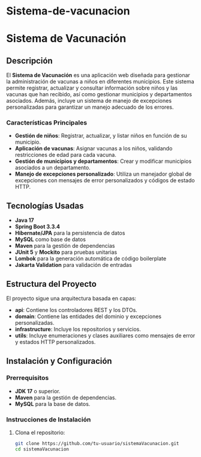 # Sistema-de-vacunacion
# Sistema de Vacunación

## Descripción
El **Sistema de Vacunación** es una aplicación web diseñada para gestionar la administración de vacunas a niños en diferentes municipios. Este sistema permite registrar, actualizar y consultar información sobre niños y las vacunas que han recibido, así como gestionar municipios y departamentos asociados. Además, incluye un sistema de manejo de excepciones personalizadas para garantizar un manejo adecuado de los errores.

### Características Principales
- **Gestión de niños**: Registrar, actualizar, y listar niños en función de su municipio.
- **Aplicación de vacunas**: Asignar vacunas a los niños, validando restricciones de edad para cada vacuna.
- **Gestión de municipios y departamentos**: Crear y modificar municipios asociados a un departamento.
- **Manejo de excepciones personalizado**: Utiliza un manejador global de excepciones con mensajes de error personalizados y códigos de estado HTTP.
  
## Tecnologías Usadas
- **Java 17**
- **Spring Boot 3.3.4**
- **Hibernate/JPA** para la persistencia de datos
- **MySQL** como base de datos
- **Maven** para la gestión de dependencias
- **JUnit 5** y **Mockito** para pruebas unitarias
- **Lombok** para la generación automática de código boilerplate
- **Jakarta Validation** para validación de entradas

## Estructura del Proyecto

El proyecto sigue una arquitectura basada en capas:

- **api**: Contiene los controladores REST y los DTOs.
- **domain**: Contiene las entidades del dominio y excepciones personalizadas.
- **infrastructure**: Incluye los repositorios y servicios.
- **utils**: Incluye enumeraciones y clases auxiliares como mensajes de error y estados HTTP personalizados.

## Instalación y Configuración

### Prerrequisitos
- **JDK 17** o superior.
- **Maven** para la gestión de dependencias.
- **MySQL** para la base de datos.

### Instrucciones de Instalación

1. Clona el repositorio:
   ```bash
   git clone https://github.com/tu-usuario/sistemaVacunacion.git
   cd sistemaVacunacion
